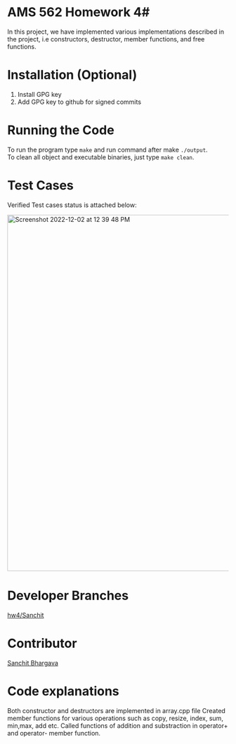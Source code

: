 # AMS 562 Homework 4#

In this project, we have implemented various implementations described in
the project, i.e constructors, destructor, member functions, and free functions.


# Installation (Optional)

1. Install GPG key 
2. Add GPG key to github for signed commits

# Running the Code

To run the program type `make` and run command after make `./output`.                                           
To clean all object and executable binaries, just type `make clean`.

# Test Cases

Verified Test cases status is attached below:

<img width="812" alt="Screenshot 2022-12-02 at 12 39 48 PM" src="https://user-images.githubusercontent.com/18355760/205352987-102e2eed-1128-416d-a01b-778363f5fb3c.png">

#  Developer Branches

[hw4/Sanchit](https://github.com/sanchit27/AMS562_F2022/tree/hw4/homeworks/hw4)


# Contributor

[Sanchit Bhargava](https://github.com/sanchit27)

# Code explanations

Both constructor and destructors are implemented in array.cpp file
Created member functions for various operations such as copy, resize, index, sum, min,max, add etc.
Called functions of addition and substraction in operator+ and operator- member function.
